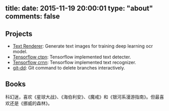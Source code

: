 title:
date: 2015-11-19 20:00:01
type: "about"
comments: false
---

## Projects
- [Text Renderer](https://github.com/Sanster/text_renderer): Generate text images for training deep learning ocr model.
- [Tensorflow ctpn](https://github.com/Sanster/tf_ctpn): Tensorflow implemented text detecter.
- [Tensorflow crnn](https://github.com/Sanster/tf_crnn): Tensorflow implemented text recognizer.
- [git-dd](https://github.com/Sanster/git-dd): Git command to delete branches interactively.

## Books

科幻迷，喜欢《星球大战》、《海伯利安》、《魔戒》和《银河系漫游指南》。但最喜欢还是《挪威的森林》。
